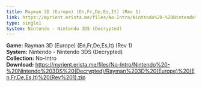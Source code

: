 ```yaml
---
title: Rayman 3D (Europe) (En,Fr,De,Es,It) (Rev 1)
link: https://myrient.erista.me/files/No-Intro/Nintendo%20-%20Nintendo%203DS%20(Decrypted)/Rayman%203D%20(Europe)%20(En,Fr,De,Es,It)%20(Rev%201).zip
type: single1
System: Nintendo - Nintendo 3DS (Decrypted)
---
```

<b>Game:</b> Rayman 3D (Europe) (En,Fr,De,Es,It) (Rev 1)<br>
<b>System:</b> Nintendo - Nintendo 3DS (Decrypted)<br>
<b>Collection:</b> No-Intro<br>
<b>Download:</b> https://myrient.erista.me/files/No-Intro/Nintendo%20-%20Nintendo%203DS%20(Decrypted)/Rayman%203D%20(Europe)%20(En,Fr,De,Es,It)%20(Rev%201).zip